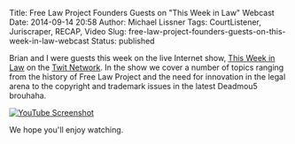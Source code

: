 Title: Free Law Project Founders Guests on "This Week in Law" Webcast
Date: 2014-09-14 20:58
Author: Michael Lissner
Tags: CourtListener, Juriscraper, RECAP, Video
Slug: free-law-project-founders-guests-on-this-week-in-law-webcast
Status: published

Brian and I were guests this week on the live Internet show, [This Week
in Law](http://twit.tv/show/this-week-in-law) on the [Twit
Network](http://twit.tv). In the show we cover a number of topics
ranging from the history of Free Law Project and the need for innovation
in the legal arena to the copyright and trademark issues in the latest
Deadmou5 brouhaha.

[![YouTube Screenshot]({filename}/images/twil.png)](https://www.youtube.com/watch?v=Ug_enc7XrNQ)

We hope you'll enjoy watching.

